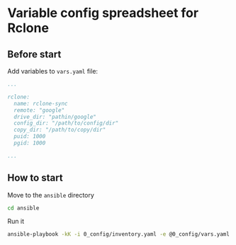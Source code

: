 # Variable config spreadsheet for Rclone

## Before start 

Add variables to `vars.yaml` file:

```yaml
...

rclone:
  name: rclone-sync
  remote: "google"
  drive_dir: "pathin/google"
  config_dir: "/path/to/config/dir"
  copy_dir: "/path/to/copy/dir"
  puid: 1000
  pgid: 1000

...
```

## How to start

Move to the `ansible` directory

```bash
cd ansible
```
Run it

```bash
ansible-playbook -kK -i 0_config/inventory.yaml -e @0_config/vars.yaml rclone/main.yaml
```